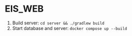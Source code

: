 # EIS_WEB

1. Build server: `cd server && ./gradlew build`
2. Start database and server:  `docker compose up --build`